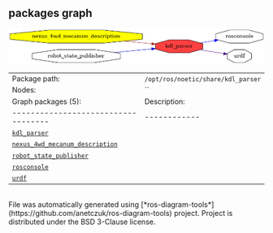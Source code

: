 <!--
File was automatically generated using 'ros-diagram-tools' project.
Project is distributed under the BSD 3-Clause license.
-->

## packages graph

[![kdl_parser](kdl_parser.png "kdl_parser")](kdl_parser.png)

|     |     |
| --- | --- |
| Package path: | `/opt/ros/noetic/share/kdl_parser` |
| Nodes: | `` |
| Graph packages (5): | Description: |
| ----------------------------------- | ------------ |
| [`kdl_parser`](kdl_parser.html) |  |
| [`nexus_4wd_mecanum_description`](nexus_4wd_mecanum_description.html) |  |
| [`robot_state_publisher`](robot_state_publisher.html) |  |
| [`rosconsole`](rosconsole.html) |  |
| [`urdf`](urdf.html) |  |


</br>
File was automatically generated using [*ros-diagram-tools*](https://github.com/anetczuk/ros-diagram-tools) project.
Project is distributed under the BSD 3-Clause license.
